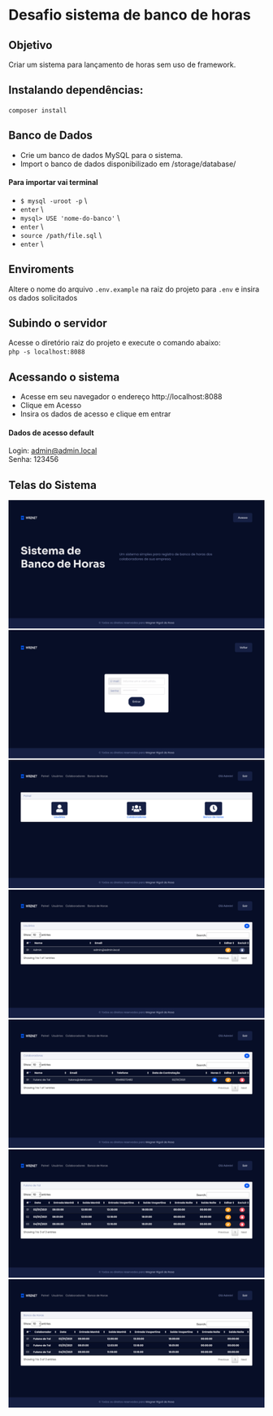 # Desafio sistema de banco de horas

## Objetivo
Criar um sistema para lançamento de horas sem uso de framework. 

## Instalando dependências:
`composer install`

## Banco de Dados
* Crie um banco de dados MySQL para o sistema.
* Import o banco de dados disponibilizado em /storage/database/

#### Para importar vai terminal
* `$ mysql -uroot -p` \
* `enter` \
* `mysql> USE 'nome-do-banco'` \ 
* `enter` \
* `source /path/file.sql` \
* `enter` \

## Enviroments
Altere o nome do arquivo `.env.example` na raiz do projeto para `.env` e insira os dados solicitados

## Subindo o servidor
Acesse o diretório raiz do projeto e execute o comando abaixo: \
`php -s localhost:8088`

## Acessando o sistema
* Acesse em seu navegador o endereço http://localhost:8088
* Clique em Acesso
* Insira os dados de acesso e clique em entrar

#### Dados de acesso default
Login: admin@admin.local \
Senha: 123456


## Telas do Sistema

![Home](storage/images/01.Home.png)
![Login](storage/images/02.Login.png)
![Painel](storage/images/03.Painel.png)
![Usuarios](storage/images/04.Usuarios.png)
![Colaboradores](storage/images/05.Colaboradores.png)
![Horas do Colaborador](storage/images/06.Horas-do-Colaborador.png)
![Horas de Todos os Colaboradores](storage/images/07.Hora-Todos-Colaboradores.png)
